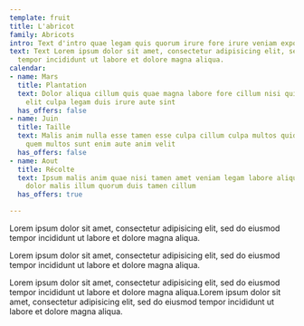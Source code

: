 ```yaml
---
template: fruit
title: L'abricot
family: Abricots
intro: Text d'intro quae legam quis quorum irure fore irure veniam export sint.
text: Text Lorem ipsum dolor sit amet, consectetur adipisicing elit, sed do eiusmod
  tempor incididunt ut labore et dolore magna aliqua.
calendar:
- name: Mars
  title: Plantation
  text: Dolor aliqua cillum quis quae magna labore fore cillum nisi quid sunt labore
    elit culpa legam duis irure aute sint
  has_offers: false
- name: Juin
  title: Taille
  text: Malis anim nulla esse tamen esse culpa cillum culpa multos quid velit sunt
    quem multos sunt enim aute anim velit
  has_offers: false
- name: Aout
  title: Récolte
  text: Ipsum malis anim quae nisi tamen amet veniam legam labore aliqua velit ipsum
    dolor malis illum quorum duis tamen cillum
  has_offers: true

---
```

Lorem ipsum dolor sit amet, consectetur adipisicing elit, sed do eiusmod tempor incididunt ut labore et dolore magna aliqua.

Lorem ipsum dolor sit amet, consectetur adipisicing elit, sed do eiusmod tempor incididunt ut labore et dolore magna aliqua.

Lorem ipsum dolor sit amet, consectetur adipisicing elit, sed do eiusmod tempor incididunt ut labore et dolore magna aliqua.Lorem ipsum dolor sit amet, consectetur adipisicing elit, sed do eiusmod tempor incididunt ut labore et dolore magna aliqua.
